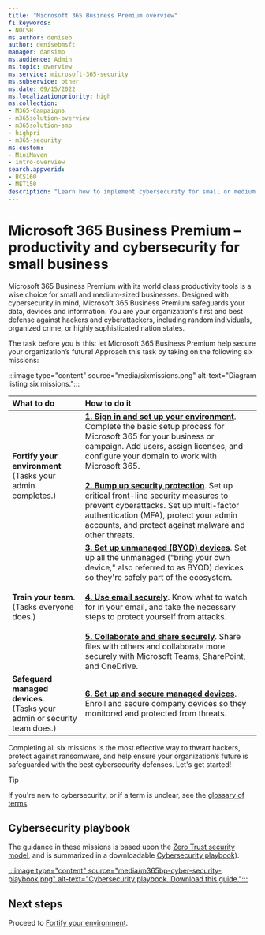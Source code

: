 ```yaml
---
title: "Microsoft 365 Business Premium overview"
f1.keywords:
- NOCSH
ms.author: deniseb
author: denisebmsft
manager: dansimp
ms.audience: Admin
ms.topic: overview
ms.service: microsoft-365-security
ms.subservice: other
ms.date: 09/15/2022
ms.localizationpriority: high
ms.collection: 
- M365-Campaigns
- m365solution-overview
- m365solution-smb
- highpri
- m365-security
ms.custom:
- MiniMaven
- intro-overview
search.appverid:
- BCS160
- MET150
description: "Learn how to implement cybersecurity for small or medium sized businesses with Microsoft 365 Business Premium. The cybersecurity capabilities and features are optimized to prevent cyberattacks and security breaches, and help safeguard data, devices and information with high-grade cyber defenses."
---
```


# Microsoft 365 Business Premium – productivity and cybersecurity for small business

Microsoft 365 Business Premium with its world class productivity tools is a wise choice for small and medium-sized businesses. Designed with cybersecurity in mind, Microsoft 365 Business Premium safeguards your data, devices and information. You are your organization's first and best defense against hackers and cyberattackers, including random individuals, organized crime, or highly sophisticated nation states.

The task before you is this: let Microsoft 365 Business Premium help secure your organization’s future! Approach this task by taking on the following six missions: 

:::image type="content" source="media/sixmissions.png" alt-text="Diagram listing six missions.":::

| What to do | How to do it |
|:---|:---|
| **Fortify your environment** <br/> (Tasks your admin completes.) | [**1. Sign in and set up your environment**](m365bp-setup-overview.md). Complete the basic setup process for Microsoft 365 for your business or campaign. Add users, assign licenses, and configure your domain to work with Microsoft 365.<br/><br/>[**2. Bump up security protection**](m365bp-security-overview.md). Set up critical front-line security measures to prevent cyberattacks. Set up multi-factor authentication (MFA), protect your admin accounts, and protect against malware and other threats. |
| **Train your team**.<br/>(Tasks everyone does.) | [**3. Set up unmanaged (BYOD) devices**](m365bp-protect-pcs-macs.md). Set up all the unmanaged ("bring your own device," also referred to as BYOD) devices so they're safely part of the ecosystem.<br/><br/>[**4. Use email securely**](m365bp-protect-email-overview.md). Know what to watch for in your email, and take the necessary steps to protect yourself from attacks.<br/><br/>[**5. Collaborate and share securely**](m365bp-collaborate-share-securely.md). Share files with others and collaborate more securely with Microsoft Teams, SharePoint, and OneDrive. |
| **Safeguard managed devices**. <br/>(Tasks your admin or security team does.) | [**6. Set up and secure managed devices**](m365bp-protect-devices.md). Enroll and secure company devices so they monitored and protected from threats. |

Completing all six missions is the most effective way to thwart hackers, protect against ransomware, and help ensure your organization’s future is safeguarded with the best cybersecurity defenses. Let's get started!

> [!TIP]
> If you're new to cybersecurity, or if a term is unclear, see the [glossary of terms](m365bp-glossary.yml).

## Cybersecurity playbook

The guidance in these missions is based upon the [Zero Trust security model](../security/office-365-security/microsoft-365-policies-configurations.md), and is summarized in a downloadable [Cybersecurity playbook](https://download.microsoft.com/download/9/c/1/9c167271-8209-492e-acc2-38a39d1834c2/m365bp-cybersecurity-playbook.pdf)).

[:::image type="content" source="media/m365bp-cyber-security-playbook.png" alt-text="Cybersecurity playbook. Download this guide.":::](https://download.microsoft.com/download/9/c/1/9c167271-8209-492e-acc2-38a39d1834c2/m365bp-cybersecurity-playbook.pdf)

## Next steps

Proceed to [Fortify your environment](m365bp-setup-overview.md).


